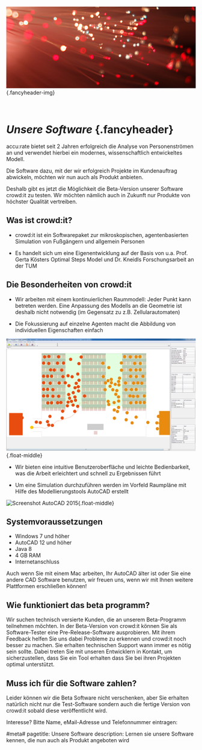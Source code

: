![](/img/accurate-bild-4.jpg) {.fancyheader-img}
# *<br />Unsere Software* {.fancyheader}

accu:rate bietet seit 2 Jahren erfolgreich die Analyse von
Personenströmen an und verwendet hierbei ein modernes, wissenschaftlich
entwickeltes Modell.

Die Software dazu, mit der wir erfolgreich Projekte im Kundenauftrag
abwickeln, möchten wir nun auch als Produkt anbieten.

Deshalb gibt es jetzt die Möglichkeit die Beta-Version unserer Software
crowd:it zu testen.
Wir möchten nämlich auch in Zukunft nur Produkte von höchster Qualität
vertreiben.


## Was ist crowd:it?

* crowd:it ist ein Softwarepaket zur mikroskopischen, agentenbasierten
Simulation von Fußgängern und allgemein Personen

* Es handelt sich um eine Eigenentwicklung auf der Basis von u.a. Prof.
Gerta Kösters Optimal Steps Model und Dr. Kneidls Forschungsarbeit an
der TUM


## Die Besonderheiten von crowd:it

* Wir arbeiten mit einem kontinuierlichen Raummodell: Jeder Punkt kann
betreten werden. Eine Anpassung des Modells an die Geometrie ist
deshalb nicht notwendig (im Gegensatz zu z.B. Zellularautomaten)

* Die Fokussierung auf einzelne Agenten macht die Abbildung von
individuellen Eigenschaften einfach

![Screenshot Simulation with Crowd:it](/img/screenshot-crowd-it.PNG){.float-middle}

* Wir bieten eine intuitive Benutzeroberfläche und leichte
Bedienbarkeit, was die Arbeit erleichtert und schnell zu Ergebnissen
führt

* Um eine Simulation durchzuführen werden im Vorfeld Raumpläne mit Hilfe des Modellierungstools AutoCAD erstellt

![Screenshot AutoCAD 2015](/img/screenshot-autocad-2015-homepage.png){.float-middle}


## Systemvoraussetzungen

* Windows 7 und höher
* AutoCAD 12 und höher
* Java 8
* 4 GB RAM
* Internetanschluss

Auch wenn Sie mit einem Mac arbeiten, Ihr AutoCAD älter ist oder
Sie eine andere CAD Software benutzen, wir freuen uns, wenn wir mit
Ihnen weitere Plattformen erschließen können!


## Wie funktioniert das beta programm?

Wir suchen technisch versierte Kunden, die an unserem Beta-Programm
teilnehmen möchten. In der Beta-Version von crowd:it können Sie als
Software-Tester eine Pre-Release-Software ausprobieren. Mit ihrem
Feedback helfen Sie uns dabei Probleme zu erkennen und crowd:it noch
besser zu machen.
Sie erhalten technischen Support wann immer es nötig sein sollte. Dabei
treten Sie mit unseren Entwicklern in Kontakt, um sicherzustellen, dass
Sie ein Tool erhalten dass Sie bei ihren Projekten optimal unterstützt.


## Muss ich für die Software zahlen?

Leider können wir die Beta Software nicht verschenken, aber Sie erhalten
natürlich nicht nur die Test-Software sondern auch die fertige Version
von crowd:it sobald diese veröffentlicht wird.


Interesse? Bitte Name, eMail-Adresse und Telefonnummer eintragen:


#meta#
pagetitle: Unsere Software
description: Lernen sie unsere Software kennen, die nun auch als Produkt angeboten wird

